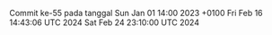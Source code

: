 Commit ke-55 pada tanggal Sun Jan 01 14:00 2023 +0100
Fri Feb 16 14:43:06 UTC 2024
Sat Feb 24 23:10:00 UTC 2024
